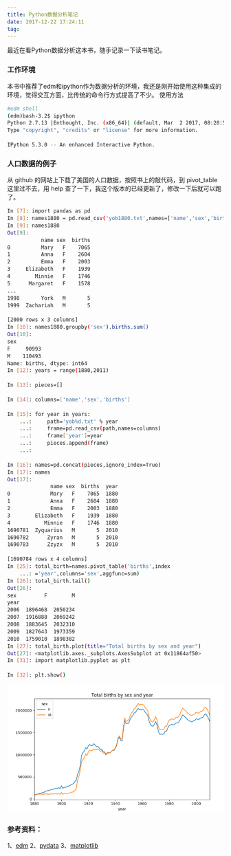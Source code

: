 ```yaml
---
title: Python数据分析笔记
date: 2017-12-22 17:24:11
tag: 
---
```


最近在看Python数据分析这本书，随手记录一下读书笔记。

### 工作环境
本书中推荐了edm和ipython作为数据分析的环境，我还是刚开始使用这种集成的环境，觉得交互方面，比传统的命令行方式提高了不少。
使用方法
```bash
#edm shell 
(edm)bash-3.2$ ipython
Python 2.7.13 |Enthought, Inc. (x86_64)| (default, Mar  2 2017, 08:20:50) 
Type "copyright", "credits" or "license" for more information.

IPython 5.3.0 -- An enhanced Interactive Python.
```

### 人口数据的例子
从 github 的网站上下载了美国的人口数据，按照书上的敲代码，到 pivot_table 这里过不去，用 help  查了一下，我这个版本的已经更新了，修改一下后就可以跑了。
```bash
In [7]: import pandas as pd
In [8]: names1880 = pd.read_csv('yob1880.txt',names=['name','sex','births'])
In [9]: names1880
Out[9]: 
           name sex  births
0          Mary   F    7065
1          Anna   F    2604
2          Emma   F    2003
3     Elizabeth   F    1939
4        Minnie   F    1746
5      Margaret   F    1578
...
1998       York   M       5
1999  Zachariah   M       5

[2000 rows x 3 columns]
In [10]: names1880.groupby('sex').births.sum()
Out[10]: 
sex
F     90993
M    110493
Name: births, dtype: int64
In [12]: years = range(1880,2011)

In [13]: pieces=[]

In [14]: columns=['name','sex','births']

In [15]: for year in years:
    ...:     path='yob%d.txt' % year
    ...:     frame=pd.read_csv(path,names=columns)
    ...:     frame['year']=year
    ...:     pieces.append(frame)
    ...:     

In [16]: names=pd.concat(pieces,ignore_index=True)
In [17]: names
Out[17]: 
              name sex  births  year
0             Mary   F    7065  1880
1             Anna   F    2604  1880
2             Emma   F    2003  1880
3        Elizabeth   F    1939  1880
4           Minnie   F    1746  1880
1690781  Zyquarius   M       5  2010
1690782      Zyran   M       5  2010
1690783      Zzyzx   M       5  2010

[1690784 rows x 4 columns]
In [25]: total_birth=names.pivot_table('births',index
    ...: ='year',columns='sex',aggfunc=sum)
In [26]: total_birth.tail()
Out[26]: 
sex         F        M
year                  
2006  1896468  2050234
2007  1916888  2069242
2008  1883645  2032310
2009  1827643  1973359
2010  1759010  1898382
In [27]: total_birth.plot(title="Total births by sex and year")
Out[27]: <matplotlib.axes._subplots.AxesSubplot at 0x11864af50>
In [31]: import matplotlib.pyplot as plt

In [32]: plt.show()
```
![](./20171222-python-data-analysis/39469-20171222172318553-77594511.png)


### 参考资料：
1、[edm](https://www.enthought.com/product/enthought-python-distribution/)
2、[pydata](https://github.com/wesm/pydata-book)
3、[matplotlib](https://matplotlib.org/index.html)